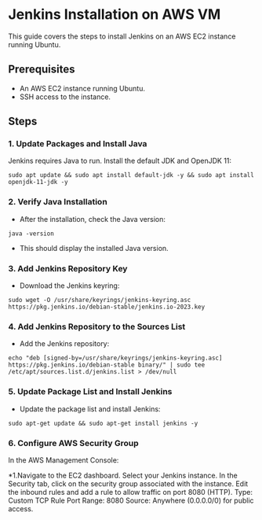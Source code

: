# Jenkins Installation on AWS VM

This guide covers the steps to install Jenkins on an AWS EC2 instance running Ubuntu.

## Prerequisites

- An AWS EC2 instance running Ubuntu.
- SSH access to the instance.

## Steps

### 1. Update Packages and Install Java

Jenkins requires Java to run. Install the default JDK and OpenJDK 11:

```
sudo apt update && sudo apt install default-jdk -y && sudo apt install openjdk-11-jdk -y
```
### 2. Verify Java Installation
- After the installation, check the Java version:
```
java -version
```
- This should display the installed Java version.
### 3. Add Jenkins Repository Key
- Download the Jenkins keyring:
```
sudo wget -O /usr/share/keyrings/jenkins-keyring.asc https://pkg.jenkins.io/debian-stable/jenkins.io-2023.key
```
### 4. Add Jenkins Repository to the Sources List
- Add the Jenkins repository:
```
echo "deb [signed-by=/usr/share/keyrings/jenkins-keyring.asc] https://pkg.jenkins.io/debian-stable binary/" | sudo tee /etc/apt/sources.list.d/jenkins.list > /dev/null
```
### 5. Update Package List and Install Jenkins
- Update the package list and install Jenkins:
```
sudo apt-get update && sudo apt-get install jenkins -y
```
### 6. Configure AWS Security Group
In the AWS Management Console:

*1.Navigate to the EC2 dashboard.
Select your Jenkins instance.
In the Security tab, click on the security group associated with the instance.
Edit the inbound rules and add a rule to allow traffic on port 8080 (HTTP).
Type: Custom TCP Rule
Port Range: 8080
Source: Anywhere (0.0.0.0/0) for public access.
